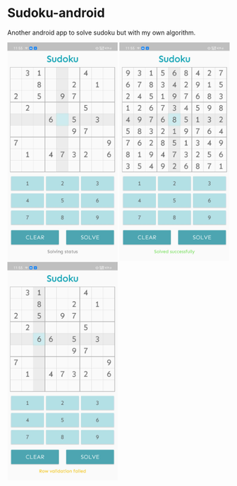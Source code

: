# Sudoku-android
Another android app to solve sudoku but with my own algorithm.
<p align="left">
  <img src="./ss/Image-1.jpg" width="250" title="Input view">
  <img src="./ss/Image-2.jpg" width="250" alt="After solved">
  <img src="./ss/Image-3.jpg" width="250" alt="Wrong input">
</p>
